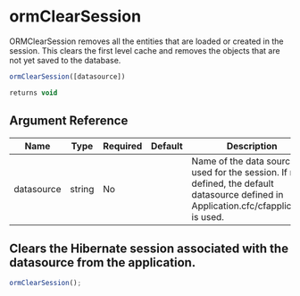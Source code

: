 # ormClearSession

ORMClearSession removes all the entities that are loaded or created in the session. This clears the first level cache and removes the objects that are not yet saved to the database.

```javascript
ormClearSession([datasource])
```

```javascript
returns void
```

## Argument Reference

| Name | Type | Required | Default | Description |
| --- | --- | --- | --- | --- |
| datasource | string | No |  | Name of the data source used for the session. If not defined, the default datasource defined in Application.cfc/cfapplication is used. |

## Clears the Hibernate session associated with the datasource from the application.

```javascript
ormClearSession();
```
